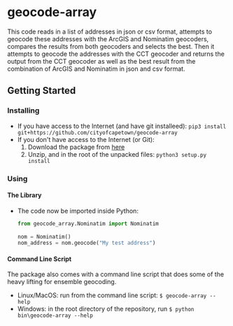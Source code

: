 # geocode-array
This code reads in a list of addresses in json or csv format, attempts to geocode these addresses with the ArcGIS and Nominatim geocoders,
compares the results from both geocoders and selects the best. Then it attempts to geocode the addresses with the 
CCT geocoder and returns the output from the CCT geocoder as well as the best result from the combination of ArcGIS and Nominatim in json and csv format.

## Getting Started

### Installing
* If you have access to the Internet (and have git installeed): `pip3 install git+https://github.com/cityofcapetown/geocode-array`
* If you don't have access to the Internet (or Git):
  1. Download the package from [here](https://codeload.github.com/cityofcapetown/geocode-array/zip/master)
  2. Unzip, and in the root of the unpacked files: `python3 setup.py install`
  
### Using
#### The Library
* The code now be imported inside Python:
  ```python
  from geocode_array.Nominatim import Nominatim
   
  nom = Nominatim() 
  nom_address = nom.geocode("My test address")
  ```

#### Command Line Script
The package also comes with a command line script that does some of the heavy lifting for ensemble geocoding.

* Linux/MacOS: run from the command line script: `$ geocode-array --help`
* Windows: in the root directory of the repository, run `$ python bin\geocode-array --help`
